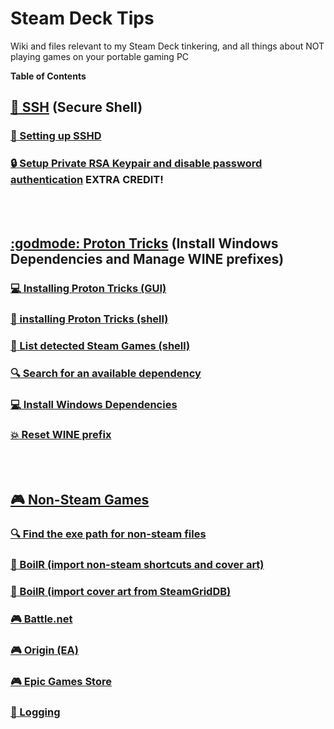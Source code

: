 # Steam Deck Tips
Wiki and files relevant to my Steam Deck tinkering, and all things about NOT playing games on your portable gaming PC

**Table of Contents**

## [:penguin: SSH](/ssh.md) (Secure Shell)

### [:penguin: Setting up SSHD](/ssh.md#user-content-setting-up-sshd) 

### [:lock: Setup Private RSA Keypair and disable password authentication](/ssh.md#user-content-lock-setup-private-rsa-keypair-and-disable-password-authentication) EXTRA CREDIT!

<BR><BR>

## [:godmode: Proton Tricks](/protontricks.md) (Install Windows Dependencies and Manage WINE prefixes)

### [:computer: Installing Proton Tricks (GUI)](/protontricks.md#user-content-installing-proton-tricks-gui)

### [:penguin: installing Proton Tricks (shell)](/protontricks.md#installing-proton-tricks-shell)

### [:scroll: List detected Steam Games (shell)](/protontricks.md#list-detected-steam-games-shell)

### [:mag: Search for an available dependency](/protontricks.md#search-for-an-available-dependency)

### [:computer: Install Windows Dependencies](/protontricks.md#install-windows-dependencies)

### [:boom: Reset WINE prefix](/protontricks.md#reset-wine-prefix)

<BR><BR>

## [ :video_game: Non-Steam Games](/non-steam-games.md)

### [:mag: Find the exe path for non-steam files](/non-steam-games.md#find-the-exe-path-for-non-steam-files)

### [:hammer: BoilR (import non-steam shortcuts and cover art)](/non-steam-games.md#boilr-import-cover-art-from-steamgriddb)

### [:hammer: BoilR (import cover art from SteamGridDB)](/non-steam-games.md#boilr-import-cover-art-from-steamgriddb)

### [:video_game: Battle.net](/non-steam-games.md#battlenet)

### [:video_game: Origin (EA)](/non-steam-games.md#origin-ea)

### [:video_game: Epic Games Store](/non-steam-games.md#epic-games-store)

### [:wrench: Logging](/non-steam-games.md#logging) 

